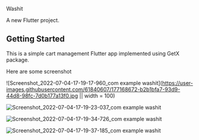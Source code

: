 Washit

A new Flutter project.

## Getting Started ##

This is a simple cart management Flutter app implemented using GetX package.

Here are some screenshot

![Screenshot_2022-07-04-17-19-17-960_com example washit](https://user-images.githubusercontent.com/61840607/177168672-b2b1bfa7-93d9-44d8-98fc-7d0b177a13f0.jpg || width = 100)

![Screenshot_2022-07-04-17-19-23-037_com example washit](https://user-images.githubusercontent.com/61840607/177168773-63626de5-00c6-413f-b426-08cb74a5bf8f.jpg)

![Screenshot_2022-07-04-17-19-34-726_com example washit](https://user-images.githubusercontent.com/61840607/177168799-0320cbb5-d55f-4c09-8623-38a4aa9e7454.jpg)

![Screenshot_2022-07-04-17-19-37-185_com example washit](https://user-images.githubusercontent.com/61840607/177168822-18264fc8-4050-4345-90c2-1de59fb9aaa9.jpg)
